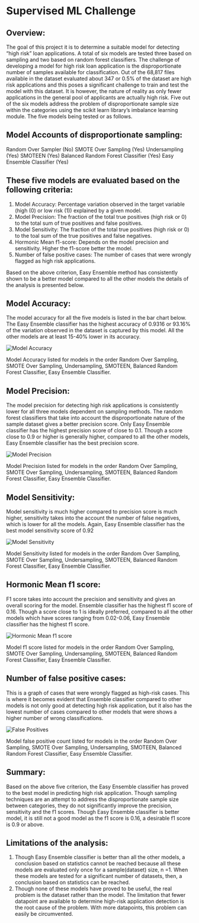 # Supervised ML Challenge

## **Overview:**
The goal of this project it is to determine a suitable model for detecting “high risk” loan applications. A total of six models are tested three based on sampling and two based on random forest classifiers. The challenge of developing a model for high risk loan application is the disproportionate number of samples available for classification. Out of the 68,817 files available in the dataset evaluated about 347 or 0.5% of the dataset are high risk applications and this poses a significant challenge to train and test the model with this dataset. It is however, the nature of reality as only fewer applications in the general pool of applicants are actually high risk. Five out of the six models address the problem of disproportionate sample size within the categories using the scikit learn library’s imbalance learning module. The five models being tested or as follows.

## **Model Accounts of disproportionate sampling:** ##

Random Over Sampler (No)
SMOTE Over Sampling (Yes)
Undersampling (Yes)
SMOTEEN	(Yes)
Balanced Random Forest Classifier (Yes)
Easy Ensemble Classifier (Yes)
	

## **These five models are evaluated based on the following criteria:** ##

1.	Model Accuracy: Percentage variation observed in the target variable (high (0) or low risk (1)) explained by a given model.
2.	Model Precision: The fraction of the total true positives (high risk or 0) to the total sum of true positives and false positives.
3.	Model Sensitivity: The fraction of the total true positives (high risk or 0) to the toal sum of the true positives and false negatives.
4.	Hormonic Mean f1-score: Depends on the model precision and sensitivity. Higher the f1-score better the model.
5.	Number of false positive cases: The number of cases that were wrongly flagged as high risk applications.

Based on the above criterion, Easy Ensemble method has consistently shown to be a better model compared to all the other models the details of the analysis is presented below.

## **Model Accuracy:** ##

The model accuracy for all the five models is listed in the bar chart below. The Easy Ensemble classifier has the highest accuracy of 0.9316 or 93.16% of the variation observed in the dataset is captured by this model. All the other models are at least 15-40% lower in its accuracy. 

![Model Accuracy](images/Accuracy.png)

Model Accuracy listed for models in the order Random Over Sampling, SMOTE Over Sampling, Undersampling, SMOTEEN, Balanced Random Forest Classifier, Easy Ensemble Classifier.



## **Model Precision:** ##

The model precision for detecting high risk applications is consistently lower for all three models dependent on sampling methods. The random forest classifiers that take into account the disproportionate nature of the sample dataset gives a better precision score. Only Easy Ensemble classifier has the highest precision score of close to 0.1. Though a score close to 0.9 or higher is generally higher, compared to all the other models, Easy Ensemble classifier has the best precision score.

![Model Precision](images/Precision.png)

Model Precision listed for models in the order Random Over Sampling, SMOTE Over Sampling, Undersampling, SMOTEEN, Balanced Random Forest Classifier, Easy Ensemble Classifier.


## **Model Sensitivity:** ##

Model sensitivity is much higher compared to precision score is much higher, sensitivity takes into the account the number of false negatives, which is lower for all the models. Again, Easy Ensemble classifier has the best model sensitivity score of 0.92

![Model Sensitivity](images/Sensitivity.png)

Model Sensitivity listed for models in the order Random Over Sampling, SMOTE Over Sampling, Undersampling, SMOTEEN, Balanced Random Forest Classifier, Easy Ensemble Classifier.


## **Hormonic Mean f1 score:** ## 

F1 score takes into account the precision and sensitivity and gives an overall scoring for the model. Ensemble classifier has the highest f1 score of 0.16. Though a score close to 1 is ideally preferred, compared to all the other models which have scores ranging from 0.02-0.06, Easy Ensemble classifier has the highest f1 score.

![Hormonic Mean f1 score](images/F1_ratio.png)

Model f1 score listed for models in the order Random Over Sampling, SMOTE Over Sampling, Undersampling, SMOTEEN, Balanced Random Forest Classifier, Easy Ensemble Classifier.


## **Number of false positive cases:** ##

This is a graph of cases that were wrongly flagged as high-risk cases. This is where it becomes evident that Ensemble classifier compared to other models is not only good at detecting high risk application, but it also has the lowest number of cases compared to other models that were shows a higher number of wrong classifications.

![False Positives](images/False_negative.png)

Model false positive count listed for models in the order Random Over Sampling, SMOTE Over Sampling, Undersampling, SMOTEEN, Balanced Random Forest Classifier, Easy Ensemble Classifier.


## **Summary:** ##

Based on the above five criterion, the Easy Ensemble classifier has proved to the best model in predicting high risk application. Though sampling techniques are an attempt to address the disproportionate sample size between categories, they do not significantly improve the precision, sensitivity and the f1 scores. Though Easy Ensemble classifier is better model, it is still not a good model as the f1 score is 0.16, a desirable f1 score is 0.9 or above.

## **Limitations of the analysis:** ##

1.	Though Easy Ensemble classifier is better than all the other models, a conclusion based on statistics cannot be reached because all these models are evaluated only once for a sample(dataset) size, n =1. When these models are tested for a significant number of datasets, then, a conclusion based on statistics can be reached. 
2.	Though none of these models have proved to be useful, the real problem is the dataset rather than the model. The limitation that fewer datapoint are available to determine high-risk application detection is the root cause of the problem. With more datapoints, this problem can easily be circumvented. 
